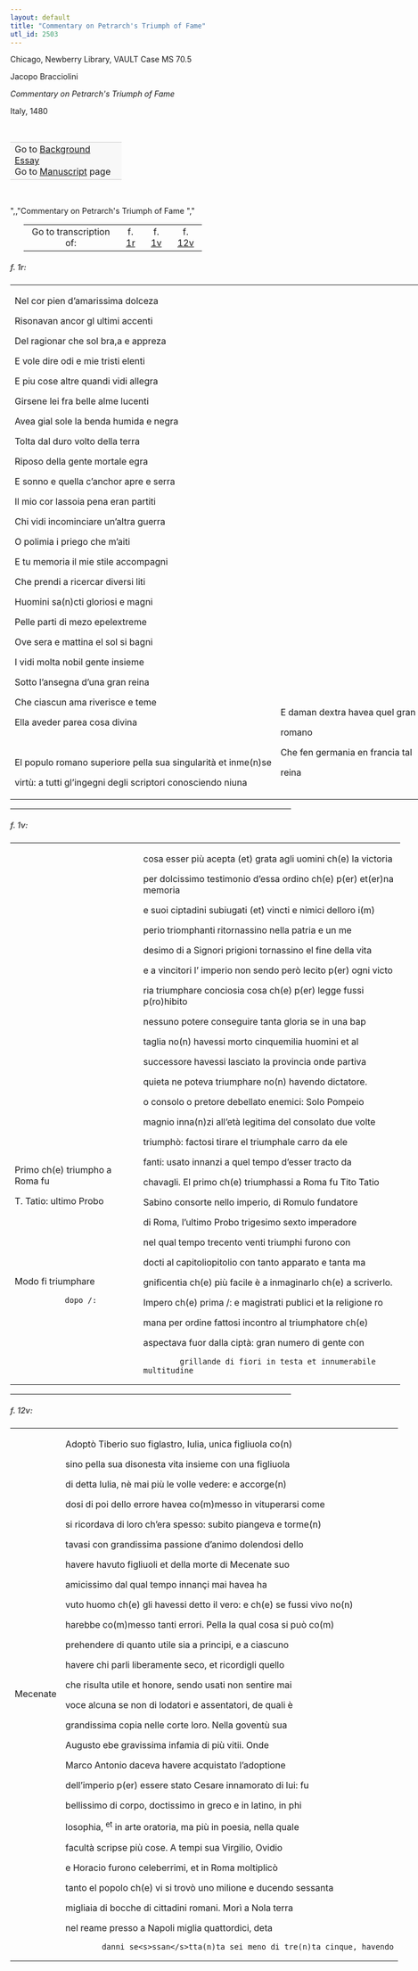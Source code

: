 ```yaml
---
layout: default
title: "Commentary on Petrarch's Triumph of Fame"
utl_id: 2503
---
```



Chicago, Newberry Library, VAULT Case MS 70.5


Jacopo Bracciolini


*Commentary on Petrarch's Triumph of Fame*


Italy, 1480


 

<table border="0.5" cellpadding="1" cellspacing="1" style="width: 200px; background-color:#F8F8F8;"><tbody style="border-color:#ccc"><tr style="border-color:#ccc"><td>Go to <a href="https://centerfordigitalhumanities.github.io/Newberry-Italian-paleography/essay/013" target="_blank">Background Essay</a><br />
			Go to <a href="https://centerfordigitalhumanities.github.io/Newberry-Italian-paleography/www/record.html?id=013" target="_blank">Manuscript</a> page</td>
</tr></tbody></table>
 

",,"Commentary on Petrarch's Triumph of Fame
","
<table border="0.5" cellpadding="1" cellspacing="1" style="width: 320px; margin-left: 0.25in;"><tbody><tr style="border-color:#B3B6B7"><td style="text-align:center">Go to transcription of:</td>
<td style="text-align:center">f. <a href="#1">1r</a></td>
<td style="text-align:center">f. <a href="#2">1v</a></td>
<td style="text-align:center">f. <a href="#3">12v</a></td>
</tr></tbody></table>
<h5 id="1" style="color:#555;">f. 1r:</h5>
<table border="0" cellpadding="0" cellspacing="0" style="width: 800px;"><tbody><tr><td>

Nel cor pien d’amarissima dolceza


Risonavan ancor gl ultimi accenti


Del ragionar che sol bra,a e appreza


E vole dire odi e mie tristi elenti


E piu cose altre quandi vidi allegra


Girsene lei fra belle alme lucenti


Avea gial sole la benda humida e negra


Tolta dal duro volto della terra


Riposo della gente mortale egra


E sonno e quella c’anchor apre e serra


Il mio cor lassoia pena eran partiti


Chi vidi incominciare un’altra guerra


O polimia i priego che m’aiti


E tu memoria il mie stile accompagni


Che prendi a ricercar diversi liti


Huomini sa(n)cti gloriosi e magni


Pelle parti di mezo epelextreme


Ove sera e mattina el sol si bagni


I vidi molta nobil gente insieme


Sotto l’ansegna d’una gran reina


Che ciascun ama riverisce e teme


Ella aveder parea cosa divina


 


El populo romano superiore pella sua singularità et inme(n)se


virtù: a tutti gl’ingegni degli scriptori conosciendo niuna

</td>
<td>

 


 


 


 


 


 


 


 


 


 


 


 


 


 


 


 


 


 


 


 


E daman dextra havea quel gran


romano


Che fen germania en francia tal


reina

</td>
</tr></tbody></table>
<hr /><h5 id="2" style="color:#555;">f. 1v:</h5>
<table border="0" cellpadding="0" cellspacing="0" style="width: 700px;"><tbody><tr><td>

 


 


 


 


 


 


 


 


 


 


 


 


Primo ch(e) triumpho a Roma fu


T. Tatio: ultimo Probo


 


 


 


Modo fi triumphare


			   dopo /:
</td>
<td>

cosa esser più acepta (et) grata agli uomini ch(e) la victoria


per dolcissimo testimonio d’essa ordino ch(e) p(er) et(er)na memoria


e suoi ciptadini subiugati (et) vincti e nimici delloro i(m)


perio triomphanti ritornassino nella patria e un me


desimo di a Signori prigioni tornassino el fine della vita


e a vincitori l’ imperio non sendo però lecito p(er) ogni victo


ria triumphare conciosia cosa ch(e) p(er) legge fussi p(ro)hibito


nessuno potere conseguire tanta gloria se in una bap


taglia no(n) havessi morto cinquemilia huomini et al


successore havessi lasciato la provincia onde partiva


quieta ne poteva triumphare no(n) havendo dictatore.


o consolo o pretore debellato enemici: Solo Pompeio


magnio inna(n)zi all’età legitima del consolato due volte


triumphò: factosi tirare el triumphale carro da ele


fanti: usato innanzi a quel tempo d’esser tracto da


chavagli. El primo ch(e) triumphassi a Roma fu Tito Tatio


Sabino consorte nello imperio, di Romulo fundatore


di Roma, l’ultimo Probo trigesimo sexto imperadore


nel qual tempo trecento venti triumphi furono con


docti al capitoliopitolio con tanto apparato e tanta ma


gnificentia ch(e) più facile è a inmaginarlo ch(e) a scriverlo.


Impero ch(e) prima /: e magistrati publici et la religione ro


mana per ordine fattosi incontro al triumphatore ch(e)


aspectava fuor dalla ciptà: gran numero di gente con


			grillande di fiori in testa et innumerabile multitudine
</td>
</tr></tbody></table>
<hr /><h5 id="3" style="color:#555;">f. 12v:</h5>
<table border="0" cellpadding="0" cellspacing="0" style="width: 700px;"><tbody><tr><td>

Mecenate

</td>
<td>

Adoptò Tiberio suo figlastro, Iulia, unica figliuola co(n)


sino pella sua disonesta vita insieme con una figliuola


di detta Iulia, nè mai più le volle vedere: e accorge(n)


dosi di poi dello errore havea co(m)messo in vituperarsi come


si ricordava di loro ch’era spesso: subito piangeva e torme(n)


tavasi con grandissima passione d’animo dolendosi dello


havere havuto figliuoli et della morte di Mecenate suo


amicissimo dal qual tempo innançi mai havea ha


vuto huomo ch(e) gli havessi detto il vero: e ch(e) se fussi vivo no(n)


harebbe co(m)messo tanti errori. Pella la qual cosa si può co(m)


prehendere di quanto utile sia a principi, e a ciascuno


havere chi parli liberamente seco, et ricordigli quello


che risulta utile et honore, sendo usati non sentire mai


voce alcuna se non di lodatori e assentatori, de quali è


grandissima copia nelle corte loro. Nella goventù sua


Augusto ebe gravissima infamia di più vitii. Onde


Marco Antonio daceva havere acquistato l’adoptione


dell’imperio p(er) essere stato Cesare innamorato di lui: fu


bellissimo di corpo, doctissimo in greco e in latino, in phi


losophia, <sup>et</sup> in arte oratoria, ma più in poesia, nella quale


facultà scripse più cose. A tempi sua Virgilio, Ovidio


e Horacio furono celeberrimi, et in Roma moltiplicò


tanto el popolo ch(e) vi si trovò uno milione e ducendo sessanta


migliaia di bocche di cittadini romani. Morì a Nola terra


nel reame presso a Napoli miglia quattordici, deta


			danni se<s>ssan</s>tta(n)ta sei meno di tre(n)ta cinque, havendo
</td>
</tr></tbody></table>
